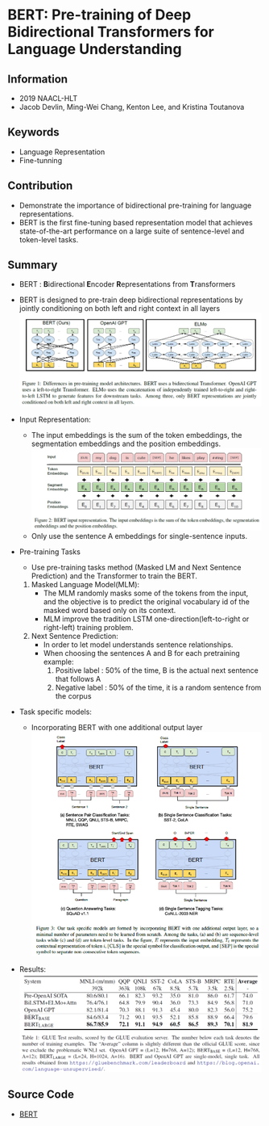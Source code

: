 # BERT: Pre-training of Deep Bidirectional Transformers for Language Understanding
## Information
- 2019 NAACL-HLT
- Jacob Devlin, Ming-Wei Chang, Kenton Lee, and Kristina Toutanova

## Keywords
- Language Representation
- Fine-tunning

## Contribution
- Demonstrate the importance of bidirectional pre-training for language representations.
- BERT is the first fine-tuning based representation model that achieves state-of-the-art performance on a large suite of sentence-level and token-level tasks.

## Summary
- BERT : **B**idirectional **E**ncoder **R**epresentations from **T**ransformers
- BERT is designed to pre-train deep bidirectional representations by jointly conditioning on both left and right context in all layers
	![BERT Model Structure](pic/BERT-_Pre-training_of_Deep_Bidirectional_Transformers_for_Language_Understanding_fig1.PNG)

- Input Representation:
	- The input embeddings is the sum of the token embeddings, the segmentation embeddings and the position embeddings.
		![Input Representation of BERT](pic/BERT-_Pre-training_of_Deep_Bidirectional_Transformers_for_Language_Understanding_fig2.PNG)
	-  Only use the sentence A embeddings for single-sentence inputs.
- Pre-training Tasks
	- Use pre-training tasks method (Masked LM and Next Sentence Prediction) and the Transformer to train the BERT.
	1. Masked Language Model(MLM):
		- The MLM randomly masks some of the tokens from the input, and the objective is to predict the original vocabulary id of the masked word based only on its context.
		- MLM improve the tradition LSTM one-direction(left-to-right or right-left) training problem.
	2. Next Sentence Prediction:
		- In order to let model understands sentence relationships.
		- When choosing the sentences A and B for each pretraining example:
			1. Positive label : 50% of the time, B is the actual next sentence that follows A
			2. Negative label : 50% of the time, it is a random sentence from the corpus
- Task specific models:
	- Incorporating BERT with one additional output layer
		![Task specific models with BERT](pic/BERT-_Pre-training_of_Deep_Bidirectional_Transformers_for_Language_Understanding_fig3.PNG)

- Results:
	![Results](pic/BERT-_Pre-training_of_Deep_Bidirectional_Transformers_for_Language_Understanding_fig4.PNG)

## Source Code
- [BERT](https://github.com/google-research/bert)